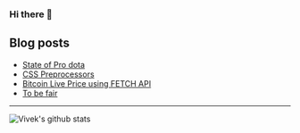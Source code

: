 ### Hi there 👋

<!--
**vivekmurali2k/vivekmurali2k** is a ✨ _special_ ✨ repository because its `README.md` (this file) appears on your GitHub profile.

Here are some ideas to get you started:

- 🔭 I’m currently working on ...
- 🌱 I’m currently learning ...
- 👯 I’m looking to collaborate on ...
- 🤔 I’m looking for help with ...
- 💬 Ask me about ...
- 📫 How to reach me: ...
- 😄 Pronouns: ...
- ⚡ Fun fact: ...
-->

## Blog posts

<!-- BLOG-POST-LIST:START -->

- [State of Pro dota](https://blog.vivekmurali.tech/state-of-pro-dota/)
- [CSS Preprocessors](https://blog.vivekmurali.tech/css-preprocessors/)
- [Bitcoin Live Price using FETCH API](https://blog.vivekmurali.tech/fetch-api/)
- [To be fair](https://blog.vivekmurali.tech/tbf/)
<!-- BLOG-POST-LIST:END -->

---

![Vivek's github stats](https://github-readme-stats.vercel.app/api?username=vivekmurali2k&theme=tokyonight&show_icons=true)
